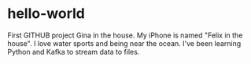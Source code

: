 # hello-world
First GITHUB project
Gina in the house.  My iPhone is named "Felix in the house".  I love water sports and being near the ocean.
I've been learning Python and Kafka to stream data to files.
